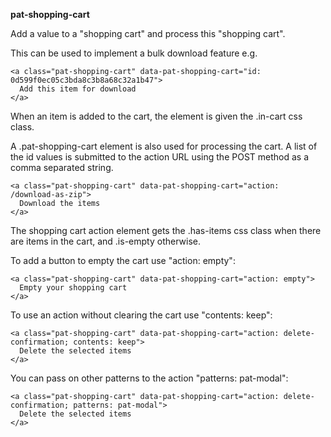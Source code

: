 **pat-shopping-cart**

Add a value to a "shopping cart" and process this "shopping cart".

This can be used to implement a bulk download feature e.g.

    <a class="pat-shopping-cart" data-pat-shopping-cart="id: 0d599f0ec05c3bda8c3b8a68c32a1b47">
      Add this item for download
    </a>

When an item is added to the cart, the element is given the .in-cart css class.

A .pat-shopping-cart element is also used for processing the cart.
A list of the id values is submitted to the action URL using the POST method as a comma separated string.

    <a class="pat-shopping-cart" data-pat-shopping-cart="action: /download-as-zip">
      Download the items
    </a>

The shopping cart action element gets the .has-items css class when there are items in the cart, and .is-empty otherwise.

To add a button to empty the cart use "action: empty":

    <a class="pat-shopping-cart" data-pat-shopping-cart="action: empty">
      Empty your shopping cart
    </a>

To use an action without clearing the cart use "contents: keep":

    <a class="pat-shopping-cart" data-pat-shopping-cart="action: delete-confirmation; contents: keep">
      Delete the selected items
    </a>

You can pass on other patterns to the action "patterns: pat-modal":

    <a class="pat-shopping-cart" data-pat-shopping-cart="action: delete-confirmation; patterns: pat-modal">
      Delete the selected items
    </a>
